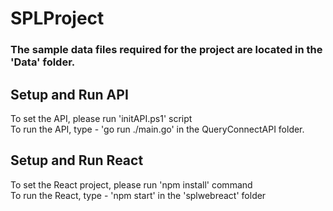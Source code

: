 ﻿# SPLProject

### The sample data files required for the project are located in the 'Data' folder.

## Setup and Run API 
To set the API, please run 'initAPI.ps1' script
<br />To run the API, type - 'go run ./main.go' in the QueryConnectAPI folder.

## Setup and Run React 
To set the React project, please run 'npm install' command
<br />To run the React, type - 'npm start' in the 'splwebreact' folder
